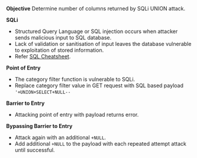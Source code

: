 **Objective**
Determine number of columns returned by SQLi UNION attack.

**SQLi**
- Structured Query Language or SQL injection occurs when attacker sends malicious input to SQL database. 
- Lack of validation or sanitisation of input leaves the database vulnerable to exploitation of stored information.
- Refer [SQL Cheatsheet](https://portswigger.net/web-security/sql-injection/cheat-sheet).

**Point of Entry**
- The category filter function is vulnerable to SQLi. 
- Replace category filter value in GET request with SQL based payload `'+UNION+SELECT+NULL--`

 **Barrier to Entry**
- Attacking point of entry with payload returns error.

**Bypassing Barrier to Entry**
- Attack again with an additional `+NULL`.
- Add additional `+NULL` to the payload with each repeated attempt attack until successful.
